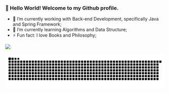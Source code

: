 ### 👋 Hello World! Welcome to my Github profile. 

- 🔭 I’m currently working with Back-end Development, specifically Java and Spring Framework;
- 🌱 I’m currently learning Algorithms and Data Structure;
- ⚡ Fun fact: I love Books and Philosophy;

<div>
<a href="https://github.com/thweevar">
<img height="180em" src="https://github-readme-stats.vercel.app/api?username=thweevar&show_icons=true&theme=dracula&include_all_commits=true&count_private=true"/>
</div>

  ![Snake animation](https://github.com/thweevar/thweevar/blob/output/github-contribution-grid-snake.svg)
